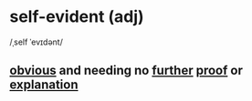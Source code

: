 # self-evident (adj)

/ˌself ˈevɪdənt/

## [obvious](obvious-adj.md#easy-to-see-or-understand) and needing no [further](further-adj.md#more-additional) [proof](proof-n.md#a-way-of-proving-that-a-statement-is-true-or-that-what-you-have-calculated-is-correct) or [explanation](explanation-n.md#a-statement-or-piece-of-writting-that-tells-you-how-something-works-or-makes-something-easier-to-understand)